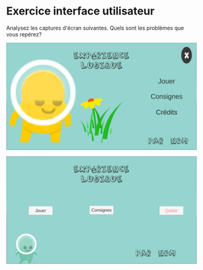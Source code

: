# Exercice interface utilisateur


Analysez les captures d'écran suivantes. Quels sont les problèmes que vous repérez? 

![Exercice1](../images/ui_01.jpg)

![Exercice2](../images/ui_02.jpg)

